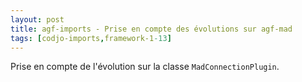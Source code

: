 ```yaml
---
layout: post
title: agf-imports - Prise en compte des évolutions sur agf-mad
tags: [codjo-imports,framework-1-13]
---
```

Prise en compte de l'évolution sur la classe ```MadConnectionPlugin```.
